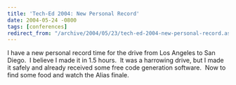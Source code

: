 ```yaml
---
title: 'Tech-Ed 2004: New Personal Record'
date: 2004-05-24 -0800
tags: [conferences]
redirect_from: "/archive/2004/05/23/tech-ed-2004-new-personal-record.aspx/"
---
```


I have a new personal record time for the drive from Los Angeles to San Diego.  I believe I made it in 1.5 hours.  It was a harrowing drive, but I made it safely and already received some free code generation software.  Now to find some food and watch the Alias finale.
